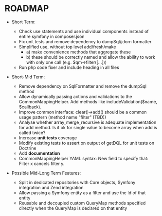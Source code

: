 ROADMAP
=======
* Short Term:
    - Check use statements and use individual components instead of entire symfony in composer.json
    - Fix unit tests and remove dependency to dumpSql/jdorn formatter
    - Simplified use, without top level add/fresh/make
        - a) make convenience methods that aggregate these
        - b) these should be correctly named and allow the ability to work with only one call (e.g. $qm->filter([...]))
    - Run php code fixer and include heading in all files

* Short-Mid Term:
    - Remove dependency on SqlFormatter and remove the dumpSql method
    - Allow dynamically passing actions and validations to the CommonMappingHelper. Add methods like includeValidation($name, $callback).
    - Improve common interface: clear()->add() should be a common usage pattern (method name "filter" (TBD))
    - Analyse whether array_merge_recursive is adequate implementation for add method. Is it ok for single value to become array when add is called twice?
    - Increase **unit tests** coverage
    - Modify existing tests to assert on output of getDQL for unit tests on Doctrine
    - Add **documentation**
    - CommonMappingHelper YAML syntax: New field to specify that: Filter x cancels filter y.

* Possible Mid-Long Term Features:
    - Split in dedicated repositories with Core objects, Symfony integration and Zend integration
    - Allow passing a Symfony entity as a filter and use the Id of that entity
    - Reusable and decoupled custom QueryMap methods specified directly when the QueryMap is declared on that entity